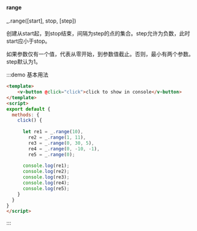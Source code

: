 #### range

_.range([start], stop, [step]) 

创建从start起，到stop结束，间隔为step的点的集合。step允许为负数，此时start应小于stop。

如果参数仅有一个值，代表从零开始，到参数值截止。否则，最小有两个参数。step默认为1。

:::demo 基本用法
```html
<template>
    <v-button @click="click">click to show in console</v-button>
</template>
<script>
export default {
  methods: {
    click() {
      
      let re1 = _.range(10),
        re2 = _.range(1, 11),
        re3 = _.range(0, 30, 5),
        re4 = _.range(0, -10, -1),
        re5 = _.range(0);
      
      console.log(re1);
      console.log(re2);
      console.log(re3);
      console.log(re4);
      console.log(re5);
    }
  }
}
</script>
```
:::
